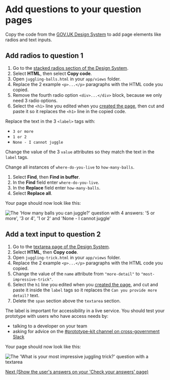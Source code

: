 # Add questions to your question pages

Copy the code from the [GOV.UK Design System](https://design-system.service.gov.uk/) to add page elements like radios and text inputs.

## Add radios to question 1

1. Go to the [stacked radios section of the Design System](https://design-system.service.gov.uk/components/radios/#stacked-radios).
2. Select **HTML**, then select **Copy code**.
3. Open `juggling-balls.html` in your `app/views` folder.
4. Replace the 2 example `<p>...</p>` paragraphs with the HTML code you copied.
5. Remove the fourth radio option `<div>...</div>` block, because we only need 3 radio options.
6. Select the `<h1>` line you edited when you [created the page](create-pages#question-pages), then cut and paste it so it replaces the `<h1>` line in the copied code.

Replace the text in the 3 `<label>` tags with:

- `3 or more`
- `1 or 2`
- `None - I cannot juggle`

Change the value of the 3 `value` attributes so they match the text in the `label` tags.

Change all instances of `where-do-you-live` to `how-many-balls`.

1. Select **Find**, then **Find in buffer**.
2. In the **Find** field enter `where-do-you-live`.
3. In the **Replace** field enter `how-many-balls`.
4. Select **Replace all**.

Your page should now look like this:

![The 'How many balls you can juggle?' question with 4 answers: '5 or more', '3 or 4', '1 or 2' and 'None - I cannot juggle'](/public/images/docs/prototype-kit-tutorial-question-1.png)

## Add a text input to question 2

1. Go to the [textarea page of the Design System](https://design-system.service.gov.uk/components/textarea/).
2. Select **HTML**, then **Copy code**.
3. Open `juggling-trick.html` in your `app/views` folder.
4. Replace the 2 example `<p>...</p>` paragraphs with the HTML code you copied.
5. Change the value of the `name` attribute from `"more-detail"` to `"most-impressive-trick"`.
6. Select the `h1` line you edited when you [created the page](create-pages#question-pages), and cut and paste it inside the `label` tags so it replaces the `Can you provide more detail?` text.
7. Delete the `span` section above the `textarea` section.

The label is important for accessibility in a live service. You should test your prototype with users who have access needs by:

- talking to a developer on your team
- asking for advice on the [#prototype-kit channel on cross-government Slack](https://ukgovernmentdigital.slack.com/app_redirect?channel=prototype-kit)

Your page should now look like this:

![The 'What is your most impressive juggling trick?' question with a textarea](/public/images/docs/prototype-kit-tutorial-question-2.png)

[Next (Show the user's answers on your 'Check your answers' page)](show-users-answers)
